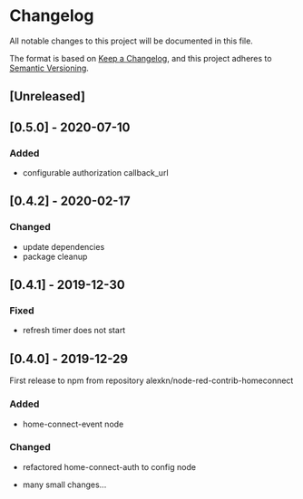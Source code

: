 # Changelog

All notable changes to this project will be documented in this file.

The format is based on [Keep a Changelog](https://keepachangelog.com/en/1.0.0/),
and this project adheres to [Semantic Versioning](https://semver.org/spec/v2.0.0.html).

## [Unreleased]

## [0.5.0] - 2020-07-10

### Added

- configurable authorization callback_url

## [0.4.2] - 2020-02-17

### Changed

- update dependencies
- package cleanup

## [0.4.1] - 2019-12-30

### Fixed

- refresh timer does not start

## [0.4.0] - 2019-12-29

First release to npm from repository alexkn/node-red-contrib-homeconnect

### Added

- home-connect-event node

### Changed

- refactored home-connect-auth to config node

- many small changes...
